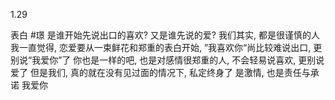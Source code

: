 1.29

表白
#璟
是谁开始先说出口的喜欢? 又是谁先说的爱?
我们其实, 都是很谨慎的人
我一直觉得, 恋爱要从一束鲜花和郑重的表白开始, ”我喜欢你“尚比较难说出口, 更别说“我爱你”了
你也是一样的吧, 也是对感情很郑重的人, 不会轻易说喜欢, 更别说爱了
但是我们, 真的就在没有见过面的情况下, 私定终身了
是激情, 也是责任与承诺
我爱你